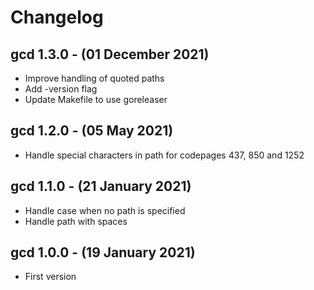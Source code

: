 Changelog
=========

## gcd 1.3.0 - (01 December 2021)

* Improve handling of quoted paths
* Add -version flag
* Update Makefile to use goreleaser

## gcd 1.2.0 - (05 May 2021)

* Handle special characters in path for codepages 437, 850 and 1252

## gcd 1.1.0 - (21 January 2021)

* Handle case when no path is specified
* Handle path with spaces

## gcd 1.0.0 - (19 January 2021)

* First version
